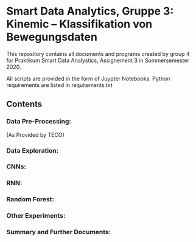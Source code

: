 # Smart Data Analytics, Gruppe 3: Kinemic – Klassifikation von Bewegungsdaten

This repository contains all documents and programs created by group 4 for 
Praktikum Smart Data Analystics, Assignement 3 in Sommersemester 2020.

All scripts are provided in the form of Juypter Notebooks.
Python requirements are listed in requitements.txt

## Contents


### Data Pre-Processing:

(As Provided by TECO)

### Data Exploration:

### CNNs:

### RNN:

### Random Forest:

### Other Experiments:

### Summary and Further Documents:
